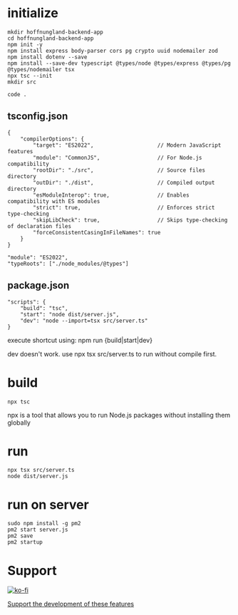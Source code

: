# initialize

	mkdir hoffnungland-backend-app
	cd hoffnungland-backend-app
	npm init -y
	npm install express body-parser cors pg crypto uuid nodemailer zod
	npm install dotenv --save
	npm install --save-dev typescript @types/node @types/express @types/pg @types/nodemailer tsx
	npx tsc --init
	mkdir src
	
	code .

## tsconfig.json
	{
		"compilerOptions": {
			"target": "ES2022",                    // Modern JavaScript features
			"module": "CommonJS",                  // For Node.js compatibility
			"rootDir": "./src",                    // Source files directory
			"outDir": "./dist",                    // Compiled output directory
			"esModuleInterop": true,               // Enables compatibility with ES modules
			"strict": true,                        // Enforces strict type-checking
			"skipLibCheck": true,                  // Skips type-checking of declaration files
			"forceConsistentCasingInFileNames": true
		}
	}

	"module": "ES2022",
	"typeRoots": ["./node_modules/@types"]

## package.json

	"scripts": {
		"build": "tsc",
		"start": "node dist/server.js",
		"dev": "node --import=tsx src/server.ts"
	}

execute shortcut using: npm run {build|start|dev}

dev doesn't work. use npx tsx src/server.ts to run without compile first.

# build

	npx tsc

npx is a tool that allows you to run Node.js packages without installing them globally

# run

	npx tsx src/server.ts
	node dist/server.js

# run on server

	sudo npm install -g pm2
	pm2 start server.js
	pm2 save
	pm2 startup

# Support

[![ko-fi](https://ko-fi.com/img/githubbutton_sm.svg)](https://ko-fi.com/K3K441XSO)

[Support the development of these features](https://www.paypal.com/donate/?business=VU48PTCSF93A2&no_recurring=0&item_name=Support+the+development+of+these+features.&currency_code=USD)